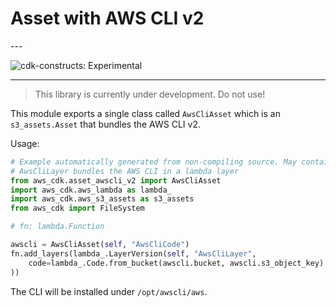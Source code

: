 # Asset with AWS CLI v2

<!--BEGIN STABILITY BANNER-->---


![cdk-constructs: Experimental](https://img.shields.io/badge/cdk--constructs-experimental-important.svg?style=for-the-badge)

---


> This library is currently under development. Do not use!

<!--END STABILITY BANNER-->

This module exports a single class called `AwsCliAsset` which is an `s3_assets.Asset` that bundles the AWS CLI v2.

Usage:

```python
# Example automatically generated from non-compiling source. May contain errors.
# AwsCliLayer bundles the AWS CLI in a lambda layer
from aws_cdk.asset_awscli_v2 import AwsCliAsset
import aws_cdk.aws_lambda as lambda_
import aws_cdk.aws_s3_assets as s3_assets
from aws_cdk import FileSystem

# fn: lambda.Function

awscli = AwsCliAsset(self, "AwsCliCode")
fn.add_layers(lambda_.LayerVersion(self, "AwsCliLayer",
    code=lambda_.Code.from_bucket(awscli.bucket, awscli.s3_object_key)
))
```

The CLI will be installed under `/opt/awscli/aws`.
